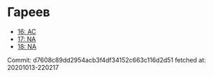 # Гареев
- [16: AC](16.md)
- [17: NA](17.md)
- [18: NA](18.md)

Commit: d7608c89dd2954acb3f4df34152c663c116d2d51
 fetched at: 20201013-220217
